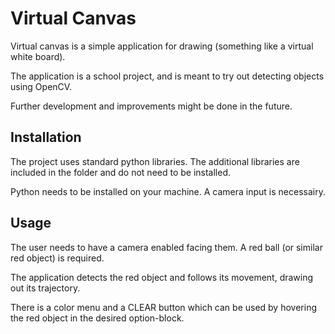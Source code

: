 # Virtual Canvas

Virtual canvas is a simple application for drawing (something like a virtual white board).

The application is a school project, and is meant to try out detecting objects using OpenCV.

Further development and improvements might be done in the future.

## Installation

The project uses standard python libraries.
The additional libraries are included in the folder and do not need to be installed.

Python needs to be installed on your machine.
A camera input is necessairy.

## Usage

The user needs to have a camera enabled facing them. 
A red ball (or similar red object) is required.

The application detects the red object and follows its movement, drawing out its trajectory.

There is a color menu and a CLEAR button which can be used by hovering the red object in the desired option-block.
